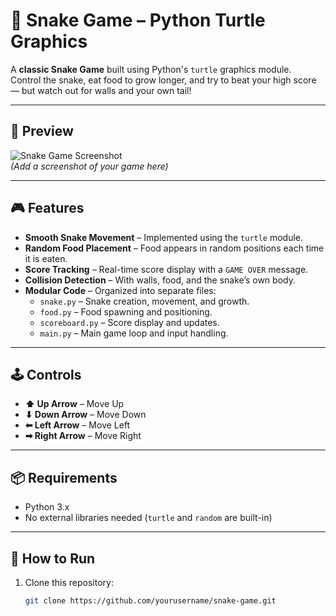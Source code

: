 # 🐍 Snake Game – Python Turtle Graphics

A **classic Snake Game** built using Python's `turtle` graphics module.  
Control the snake, eat food to grow longer, and try to beat your high score — but watch out for walls and your own tail!

---

## 📸 Preview
![Snake Game Screenshot](screenshot.png)  
*(Add a screenshot of your game here)*

---

## 🎮 Features
- **Smooth Snake Movement** – Implemented using the `turtle` module.
- **Random Food Placement** – Food appears in random positions each time it is eaten.
- **Score Tracking** – Real-time score display with a `GAME OVER` message.
- **Collision Detection** – With walls, food, and the snake’s own body.
- **Modular Code** – Organized into separate files:
  - `snake.py` – Snake creation, movement, and growth.
  - `food.py` – Food spawning and positioning.
  - `scoreboard.py` – Score display and updates.
  - `main.py` – Main game loop and input handling.

---

## 🕹️ Controls
- **⬆ Up Arrow** – Move Up  
- **⬇ Down Arrow** – Move Down  
- **⬅ Left Arrow** – Move Left  
- **➡ Right Arrow** – Move Right  

---

## 📦 Requirements
- Python 3.x  
- No external libraries needed (`turtle` and `random` are built-in)

---

## 🚀 How to Run
1. Clone this repository:  
   ```bash
   git clone https://github.com/yourusername/snake-game.git
